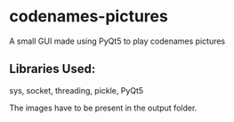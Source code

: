 # codenames-pictures
A small GUI made using PyQt5 to play codenames pictures

## Libraries Used:
sys, socket, threading, pickle, PyQt5


The images have to be present in the output folder.
